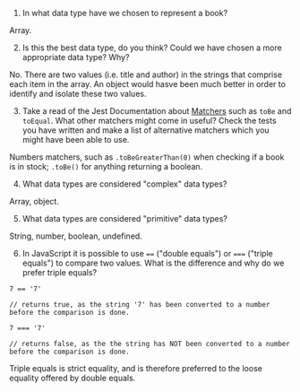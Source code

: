 1. In what data type have we chosen to represent a book?

Array.

2. Is this the best data type, do you think? Could we have chosen a more appropriate data type? Why?

No. There are two values (i.e. title and author) in the strings that comprise each item in the array. An object would hasve been much better in order to identify and isolate these two values.

3. Take a read of the Jest Documentation about [Matchers](https://jestjs.io/docs/en/using-matchers) such as `toBe` and `toEqual`. What other matchers might come in useful? Check the tests you have written and make a list of alternative matchers which you might have been able to use.

Numbers matchers, such as `.toBeGreaterThan(0)` when checking if a book is in stock; `.toBe()` for anything returning a boolean.



4. What data types are considered "complex" data types?

Array, object.

5. What data types are considered "primitive" data types?

String, number, boolean, undefined.

6. In JavaScript it is possible to use `==` ("double equals") or `===` ("triple equals") to compare two values. What is the difference and why do we prefer triple equals?

``` 
7 == '7' 

// returns true, as the string '7' has been converted to a number before the comparison is done.

7 === '7'

// returns false, as the the string has NOT been converted to a number before the comparison is done. 
```
Triple equals is strict equality, and is therefore preferred to the loose equality offered by double equals.

